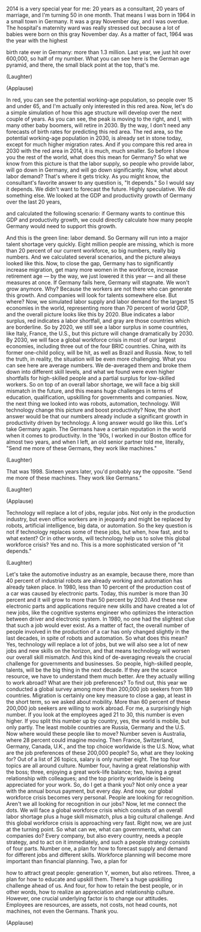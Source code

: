 

2014 is a very special year for me:
20 years as a consultant,
20 years of marriage,
and I&#39;m turning 50 in one month.
That means I was born in 1964
in a small town in Germany.
It was a gray November day,
and I was overdue.
The hospital&#39;s maternity ward
was really stressed out
because a lot of babies were born
on this gray November day.
As a matter of fact,
1964 was the year with the highest

birth rate ever in Germany:
more than 1.3 million.
Last year, we just hit over 600,000,
so half of my number.
What you can see here
is the German age pyramid,
and there, the small black point
at the top, that&#39;s me.

(Laughter)
 
(Applause)

In red, you can see the potential
working-age population,
so people over 15 and under 65,
and I&#39;m actually only interested
in this red area.
Now, let&#39;s do a simple simulation
of how this age structure will develop
over the next couple of years.
As you can see,
the peak is moving to the right,
and I, with many other baby boomers,
will retire in 2030.
By the way, I don&#39;t need any forecasts
of birth rates for predicting
this red area.
The red area,
so the potential
working-age population in 2030,
is already set in stone today,
except for much higher migration rates.
And if you compare this red area in 2030
with the red area in 2014,
it is much, much smaller.
So before I show you
the rest of the world,
what does this mean for Germany?
So what we know from
this picture is that the labor supply,
so people who provide labor,
will go down in Germany,
and will go down significantly.
Now, what about labor demand?
That&#39;s where it gets tricky.
As you might know, the consultant&#39;s
favorite answer to any question is,
&quot;It depends.&quot;
So I would say it depends.
We didn&#39;t want to forecast the future.
Highly speculative.
We did something else.
We looked at the GDP
and productivity growth of Germany
over the last 20 years,

and calculated the following scenario:
if Germany wants to continue
this GDP and productivity growth,
we could directly calculate
how many people Germany would need
to support this growth.

And this is the green line: labor demand.
So Germany will run into
a major talent shortage very quickly.
Eight million people are missing,
which is more than 20 percent
of our current workforce,
so big numbers, really big numbers.
And we calculated several scenarios,
and the picture always looked like this.
Now, to close the gap,
Germany has to significantly
increase migration,
get many more women in the workforce,
increase retirement age —
by the way, we just
lowered it this year —
and all these measures at once.
If Germany fails here,
Germany will stagnate.
We won&#39;t grow anymore. Why?
Because the workers are not there
who can generate this growth.
And companies will look
for talents somewhere else.
But where?
Now, we simulated labor supply
and labor demand
for the largest 15 economies in the world,
representing more than 70 percent
of world GDP,
and the overall picture
looks like this by 2020.
Blue indicates a labor surplus,
red indicates a labor shortfall,
and gray are those countries
which are borderline.
So by 2020, we still see a labor surplus
in some countries,
like Italy, France, the U.S.,
but this picture will change
dramatically by 2030.
By 2030, we will face
a global workforce crisis
in most of our largest economies,
including three
out of the four BRIC countries.
China, with its former
one-child policy, will be hit,
as well as Brazil and Russia.
Now, to tell the truth,
in reality, the situation
will be even more challenging.
What you can see here are average numbers.
We de-averaged them
and broke them down
into different skill levels,
and what we found
were even higher shortfalls
for high-skilled people
and a partial surplus
for low-skilled workers.
So on top of an overall labor shortage,
we will face a big
skill mismatch in the future,
and this means huge challenges
in terms of education, qualification,
upskilling for governments and companies.
Now, the next thing we looked into
was robots, automation, technology.
Will technology change this picture
and boost productivity?
Now, the short answer would be
that our numbers already include
a significant growth in productivity
driven by technology.
A long answer would go like this.
Let&#39;s take Germany again.
The Germans have
a certain reputation in the world
when it comes to productivity.
In the &#39;90s, I worked in our Boston office
for almost two years,
and when I left, an old senior partner
told me, literally,
&quot;Send me more of these Germans,
they work like machines.&quot;

(Laughter)

That was 1998.
Sixteen years later,
you&#39;d probably say the opposite.
&quot;Send me more of these machines.
They work like Germans.&quot;

(Laughter)
 
(Applause)

Technology will replace
a lot of jobs, regular jobs.
Not only in the production industry,
but even office workers are in jeopardy
and might be replaced by robots,
artificial intelligence,
big data, or automation.
So the key question is not
if technology replaces some of these jobs,
but when, how fast, and to what extent?
Or in other words,
will technology help us
to solve this global workforce crisis?
Yes and no.
This is a more sophisticated
version of &quot;it depends.&quot;

(Laughter)

Let&#39;s take the automotive industry
as an example,
because there, more than 40 percent
of industrial robots are already working
and automation has already taken place.
In 1980, less than 10 percent
of the production cost of a car
was caused by electronic parts.
Today, this number is more than 30 percent
and it will grow
to more than 50 percent by 2030.
And these new electronic parts
and applications
require new skills
and have created a lot of new jobs,
like the cognitive systems engineer
who optimizes the interaction
between driver and electronic system.
In 1980, no one had the slightest clue
that such a job would ever exist.
As a matter of fact,
the overall number of people
involved in the production of a car
has only changed slightly
in the last decades,
in spite of robots and automation.
So what does this mean?
Yes, technology
will replace a lot of jobs,
but we will also see a lot of new jobs
and new skills on the horizon,
and that means technology will worsen
our overall skill mismatch.
And this kind of de-averaging
reveals the crucial challenge
for governments and businesses.
So people, high-skilled people,
talents, will be the big thing
in the next decade.
If they are the scarce resource,
we have to understand them much better.
Are they actually willing to work abroad?
What are their job preferences?
To find out, this year we conducted
a global survey
among more than 200,000 job seekers
from 189 countries.
Migration is certainly
one key measure to close a gap,
at least in the short term,
so we asked about mobility.
More than 60 percent
of these 200,000 job seekers
are willing to work abroad.
For me, a surprisingly high number.
If you look at the employees
aged 21 to 30,
this number is even higher.
If you split this number up by country,
yes, the world is mobile, but only partly.
The least mobile countries
are Russia, Germany and the U.S.
Now where would these people like to move?
Number seven is Australia,
where 28 percent could imagine moving.
Then France, Switzerland,
Germany, Canada, U.K.,
and the top choice
worldwide is the U.S.
Now, what are the job preferences
of these 200,000 people?
So, what are they looking for?
Out of a list of 26 topics,
salary is only number eight.
The top four topics
are all around culture.
Number four,
having a great relationship with the boss;
three, enjoying a great work-life balance;
two, having a great relationship
with colleagues;
and the top priority worldwide
is being appreciated for your work.
So, do I get a thank you?
Not only once a year
with the annual bonus payment,
but every day.
And now, our global workforce crisis
becomes very personal.
People are looking for recognition.
Aren&#39;t we all looking
for recognition in our jobs?
Now, let me connect the dots.
We will face a global workforce crisis
which consists
of an overall labor shortage
plus a huge skill mismatch,
plus a big cultural challenge.
And this global workforce crisis
is approaching very fast.
Right now, we are
just at the turning point.
So what can we, what can governments,
what can companies do?
Every company,
but also every country,
needs a people strategy,
and to act on it immediately,
and such a people strategy
consists of four parts.
Number one, a plan
for how to forecast supply and demand
for different jobs and different skills.
Workforce planning will become 
more important than financial planning.
Two, a plan for

how to attract great people:
generation Y, women, but also retirees.
Three, a plan for how to educate
and upskill them.
There&#39;s a huge
upskilling challenge ahead of us.
And four,
for how to retain the best people,
or in other words,
how to realize an appreciation
and relationship culture.
However, one crucial underlying factor
is to change our attitudes.
Employees are resources, are assets,
not costs, not head counts,
not machines,
not even the Germans.
Thank you.

(Applause)

